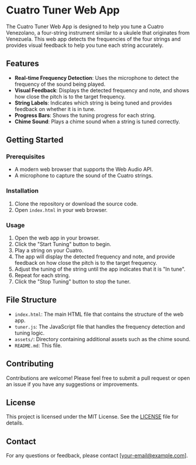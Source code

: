# Cuatro Tuner Web App

The Cuatro Tuner Web App is designed to help you tune a Cuatro Venezolano, a four-string instrument similar to a ukulele that originates from Venezuela. This web app detects the frequencies of the four strings and provides visual feedback to help you tune each string accurately.

## Features

- **Real-time Frequency Detection**: Uses the microphone to detect the frequency of the sound being played.
- **Visual Feedback**: Displays the detected frequency and note, and shows how close the pitch is to the target frequency.
- **String Labels**: Indicates which string is being tuned and provides feedback on whether it is in tune.
- **Progress Bars**: Shows the tuning progress for each string.
- **Chime Sound**: Plays a chime sound when a string is tuned correctly.

## Getting Started

### Prerequisites

- A modern web browser that supports the Web Audio API.
- A microphone to capture the sound of the Cuatro strings.

### Installation

1. Clone the repository or download the source code.
2. Open `index.html` in your web browser.

### Usage

1. Open the web app in your browser.
2. Click the "Start Tuning" button to begin.
3. Play a string on your Cuatro.
4. The app will display the detected frequency and note, and provide feedback on how close the pitch is to the target frequency.
5. Adjust the tuning of the string until the app indicates that it is "In tune".
6. Repeat for each string.
7. Click the "Stop Tuning" button to stop the tuner.

## File Structure

- `index.html`: The main HTML file that contains the structure of the web app.
- `tuner.js`: The JavaScript file that handles the frequency detection and tuning logic.
- `assets/`: Directory containing additional assets such as the chime sound.
- `README.md`: This file.

## Contributing

Contributions are welcome! Please feel free to submit a pull request or open an issue if you have any suggestions or improvements.

## License

This project is licensed under the MIT License. See the [LICENSE](LICENSE) file for details.


## Contact

For any questions or feedback, please contact [your-email@example.com].

